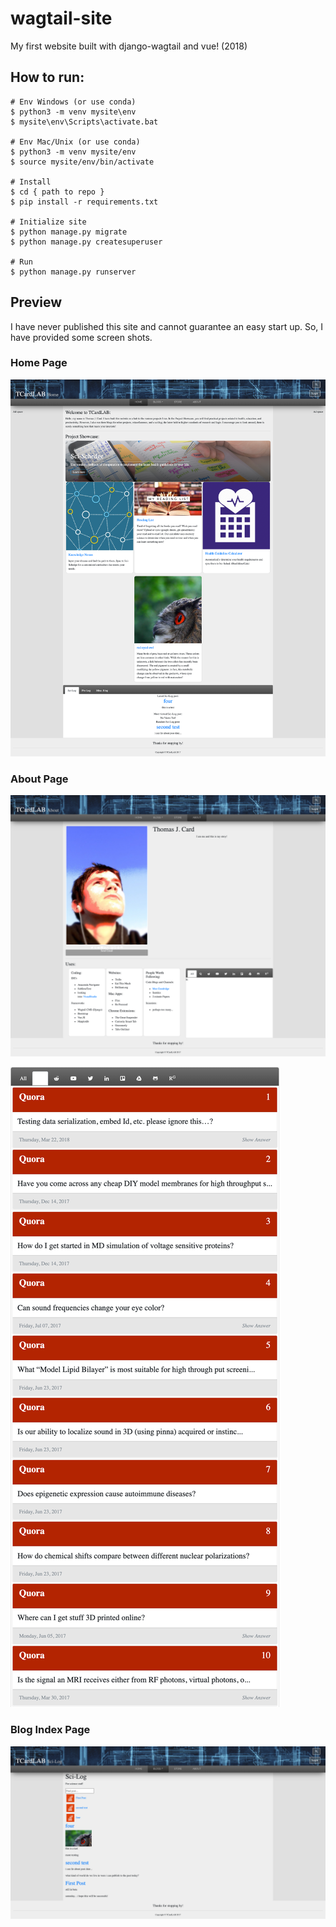 # wagtail-site
My first website built with django-wagtail and vue! (2018)

## How to run:
    # Env Windows (or use conda)
    $ python3 -m venv mysite\env
    $ mysite\env\Scripts\activate.bat
    
    # Env Mac/Unix (or use conda)
    $ python3 -m venv mysite/env
    $ source mysite/env/bin/activate
    
    # Install
    $ cd { path to repo }
    $ pip install -r requirements.txt
    
    # Initialize site
    $ python manage.py migrate
    $ python manage.py createsuperuser
    
    # Run
    $ python manage.py runserver

## Preview
I have never published this site and cannot guarantee an easy start up.
So, I have provided some screen shots.
### Home Page
![Home Page](https://raw.githubusercontent.com/tcardlab/wagtail-site/master/media/readme_images/home.png)
<!--![Home Page](./media/readme_images/home.png)-->

### About Page
![Home Page](https://raw.githubusercontent.com/tcardlab/wagtail-site/master/media/readme_images/about.png)

![Quora Feed](https://raw.githubusercontent.com/tcardlab/wagtail-site/master/media/readme_images/Quora.png)

### Blog Index Page 
![Blog Index](https://raw.githubusercontent.com/tcardlab/wagtail-site/master/media/readme_images/blogIndex.png)
